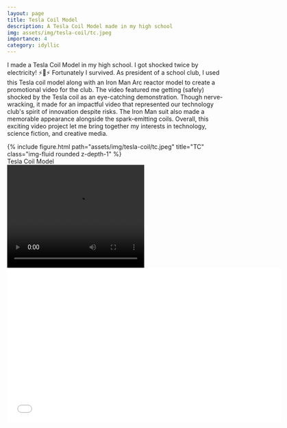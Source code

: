 ```yaml
---
layout: page
title: Tesla Coil Model
description: A Tesla Coil Model made in my high school
img: assets/img/tesla-coil/tc.jpeg
importance: 4
category: idyllic
---
```


I made a Tesla Coil Model in my high school. I got shocked twice by electricity! ⚡️🤯⚡️ Fortunately I survived. As president of a school club, I used this Tesla coil model along with an Iron Man Arc reactor model to create a promotional video for the club. The video featured me getting (safely) shocked by the Tesla coil as an eye-catching demonstration. Though nerve-wracking, it made for an impactful video that represented our technology club's spirit of innovation despite risks. The Iron Man suit also made a memorable appearance alongside the spark-emitting coils. Overall, this exciting video project let me bring together my interests in technology, science fiction, and creative media.

<div class="row">
    <div class="col-sm mt-3 mt-md-0">
        {% include figure.html path="assets/img/tesla-coil/tc.jpeg" title="TC" class="img-fluid rounded z-depth-1" %}
    </div>
</div>
<div class="caption">
    Tesla Coil Model
</div>

<video width="320" height="240" controls>
  <source src="assets/mov/TCpromotion.mp4" type="video/mp4">
  Your browser does not support the video tag. 
</video>

<iframe src="assets/mov/TCpromotion.mp4" width="640" height="360" frameborder="0" allowfullscreen></iframe>